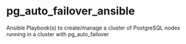 # pg_auto_failover_ansible
Ansible Playbook(s) to create/manage a cluster of PostgreSQL nodes running in a cluster with pg_auto_failover
